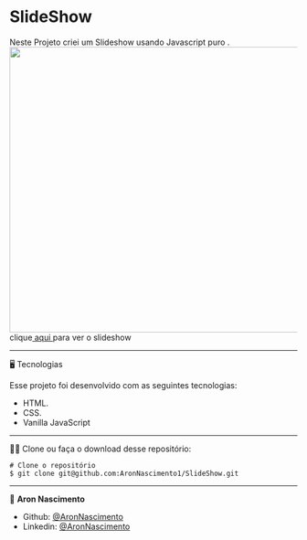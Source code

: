 # SlideShow


Neste Projeto criei um Slideshow usando Javascript puro .<br>
<a href=" https://aronnascimento1.github.io/SlideShow/"><img src="/assets/slideshow.gif" width="1000px" height="500px"></a><br>
clique<a href=" https://aronnascimento1.github.io/SlideShow/"> aqui </a>para ver o slideshow

_________
🖥️ Tecnologias

Esse projeto foi desenvolvido com as seguintes tecnologias:

- HTML.
- CSS.
- Vanilla JavaScript

_________
🧑‍💻 Clone ou faça o download desse repositório:

```
# Clone o repositório
$ git clone git@github.com:AronNascimento1/SlideShow.git
```


_________

👤 **Aron Nascimento**
* Github: [@AronNascimento](https://github.com/AronNascimento1)
* Linkedin: [@AronNascimento](https://www.linkedin.com/in/aron-nascimento-a09bbba0/)



